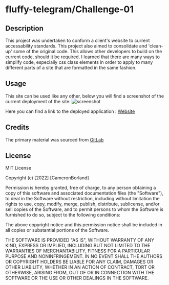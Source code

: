 # fluffy-telegram/Challenge-01

## Description

This project was undertaken to conform a client's website to current accessability standards. This project also aimed to consolidate and 'clean-up' some of the original code. This allows other developers to build on the current code, should it be required. I learned that there are many ways to simplify code, especially css class elements in order to apply to many different parts of a site that are formatted in the same fashion.
 
## Usage

This site can be used like any other, below you will find a screenshot of the current deployment of the site:
![screenshot](.assets/images/screenshot.png)

Here you can find a link to the deployed application : [Website](https://borthvader.github.io/fluffy-telegram/)

## Credits

The primary material was sourced from [GitLab](https://utoronto.bootcampcontent.com/utoronto-bootcamp/UTOR-VIRT-FSF-FT-05-2022-U-LOLC/-/tree/main/01-HTML-Git-CSS/02-Challenge)

## License 

MIT License

Copyright (c) [2022] [CameronBorland]

Permission is hereby granted, free of charge, to any person obtaining a copy
of this software and associated documentation files (the "Software"), to deal
in the Software without restriction, including without limitation the rights
to use, copy, modify, merge, publish, distribute, sublicense, and/or sell
copies of the Software, and to permit persons to whom the Software is
furnished to do so, subject to the following conditions:

The above copyright notice and this permission notice shall be included in all
copies or substantial portions of the Software.

THE SOFTWARE IS PROVIDED "AS IS", WITHOUT WARRANTY OF ANY KIND, EXPRESS OR
IMPLIED, INCLUDING BUT NOT LIMITED TO THE WARRANTIES OF MERCHANTABILITY,
FITNESS FOR A PARTICULAR PURPOSE AND NONINFRINGEMENT. IN NO EVENT SHALL THE
AUTHORS OR COPYRIGHT HOLDERS BE LIABLE FOR ANY CLAIM, DAMAGES OR OTHER
LIABILITY, WHETHER IN AN ACTION OF CONTRACT, TORT OR OTHERWISE, ARISING FROM,
OUT OF OR IN CONNECTION WITH THE SOFTWARE OR THE USE OR OTHER DEALINGS IN THE
SOFTWARE.
